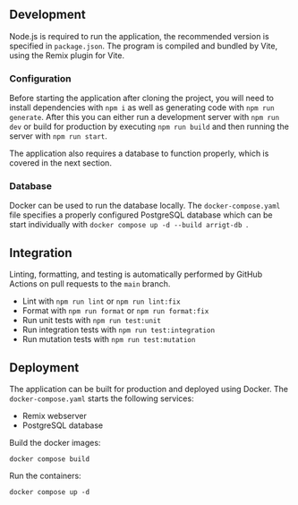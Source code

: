 ## Development

Node.js is required to run the application, the recommended version is specified in `package.json`.
The program is compiled and bundled by Vite, using the Remix plugin for Vite. 

### Configuration

Before starting the application after cloning the project, you will need to install dependencies
with `npm i` as well as generating code with `npm run generate`. After this you can either run a
development server with `npm run dev` or build for production by executing `npm run build` and
then running the server with `npm run start`.

The application also requires a database to function properly, which is covered in the next section.

### Database

Docker can be used to run the database locally. The `docker-compose.yaml` file specifies a properly
configured PostgreSQL database which can be start individually with `docker compose up -d --build arrigt-db
`.

## Integration

Linting, formatting, and testing is automatically performed by GitHub Actions on pull requests to
the `main` branch.

- Lint with `npm run lint` or `npm run lint:fix`
- Format with `npm run format` or `npm run format:fix`
- Run unit tests with `npm run test:unit`
- Run integration tests with `npm run test:integration`
- Run mutation tests with `npm run test:mutation`

## Deployment

The application can be built for production and deployed using Docker. The `docker-compose.yaml`
starts the following services:

- Remix webserver
- PostgreSQL database

Build the docker images:

```shell
docker compose build
```

Run the containers:

```shell
docker compose up -d
```

